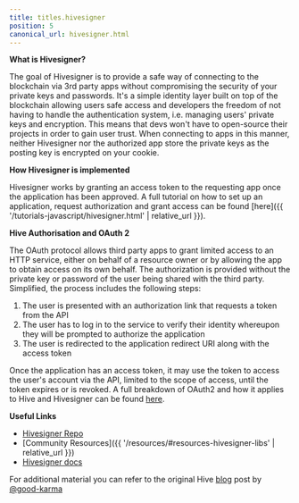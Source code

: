 ```yaml
---
title: titles.hivesigner
position: 5
canonical_url: hivesigner.html
---
```


**What is Hivesigner?**

The goal of Hivesigner is to provide a safe way of connecting to the blockchain via 3rd party apps without compromising the security of your private keys and passwords. It's a simple identity layer built on top of the blockchain allowing users safe access and developers the freedom of not having to handle the authentication system, i.e. managing users' private keys and encryption. This means that devs won't have to open-source their projects in order to gain user trust. When connecting to apps in this manner, neither Hivesigner nor the authorized app store the private keys as the posting key is encrypted on your cookie.

**How Hivesigner is implemented**

Hivesigner works by granting an access token to the requesting app once the application has been approved.
A full tutorial on how to set up an application, request authorization and grant access can be found [here]({{ '/tutorials-javascript/hivesigner.html' | relative_url }}).

**Hive Authorisation and OAuth 2**

The OAuth protocol allows third party apps to grant limited access to an HTTP service, either on behalf of a resource owner or by allowing the app to obtain access on its own behalf. The authorization is provided without the private key or password of the user being shared with the third party.
Simplified, the process includes the following steps:

1.  The user is presented with an authorization link that requests a token from the API
2.  The user has to log in to the service to verify their identity whereupon they will be prompted to authorize the application
3.  The user is redirected to the application redirect URI along with the access token

Once the application has an access token, it may use the token to access the user's account via the API, limited to the scope of access, until the token expires or is revoked.
A full breakdown of OAuth2 and how it applies to Hive and Hivesigner can be found [here](https://docs.hivesigner.com).

**Useful Links**

*   [Hivesigner Repo](https://github.com/ecency/hivesigner-ui)
*   [Community Resources]({{ '/resources/#resources-hivesigner-libs' | relative_url }})
*   [Hivesigner docs](https://docs.hivesigner.com)

For additional material you can refer to the original Hive [blog](https://ecency.com/hive/@good-karma/hivesigner-released-and-ready) post by [@good-karma](https://ecency.com/@good-karma)
